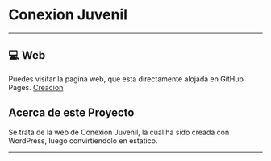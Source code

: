 # Conexion Juvenil
---------------------------------
## 💻 Web
Puedes visitar la pagina web, que esta directamente alojada en GitHub Pages.
<a href="#">Creacion</a>


## Acerca de este Proyecto
Se trata de la web de Conexion Juvenil, la cual ha sido creada con WordPress, luego convirtiendolo en estatico.

-----------------------------
